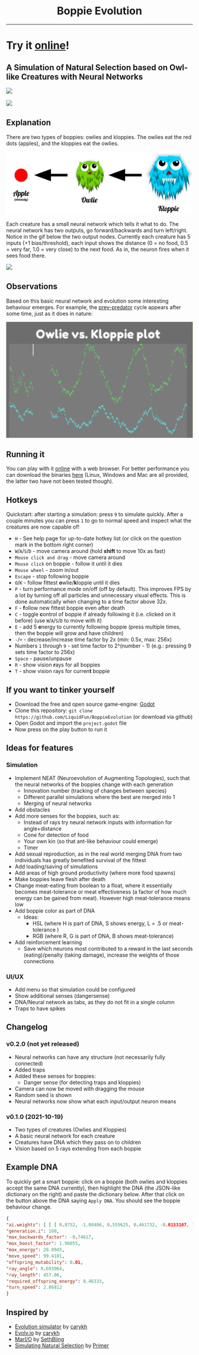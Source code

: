 <h1 align="center">Boppie Evolution</h1>

---

# Try it [online](https://boppie-evolution.brutenis.net)! 

## A Simulation of Natural Selection based on Owl-like Creatures with Neural Networks

![](./Media/Simulation1.gif)


![](./Media/Simulation2.gif)

## Explanation

There are two types of boppies: owlies and kloppies. The owlies eat the red dots (apples), and the kloppies eat the owlies. 

![](./Media/FoodChain.png)

Each creature has a small neural network which tells it what to do. The neural network has two outputs, go forward/backwards and turn left/right. Notice in the gif below the two output nodes.
Currently each creature has 5 inputs (+1 bias/threshold), each input shows the distance (0 = no food, 0.5 = very far, 1.0 = very close) to the next food. As in, the neuron fires when it sees
food there.

![](./Media/Simulation3.gif)

## Observations

Based on this basic neural network and evolution some interesting behaviour emerges. For example, the
[prey-predator](https://en.wikipedia.org/wiki/Lotka%E2%80%93Volterra_equations) cycle appears after some time, just as it does in nature:

![](./Media/PreyPredatorCycle.png)

## Running it

You can play with it [online](https://boppie-evolution.brutenis.net) with a web browser.
For better performance you can download the binaries [here](https://github.com/LiquidFun/BoppieEvolution/releases/tag/0.1.0) (Linux, Windows and Mac are all provided, the latter two have not been tested though).

## Hotkeys

Quickstart: after starting a simulation: press `9` to simulate quickly. After a couple minutes you can press `1` to go to normal speed and inspect what the creatures are now capable of!

* `H` - See help page for up-to-date hotkey list (or click on the question mark in the bottom right corner)
* `W`/`A`/`S`/`D` - move camera around (hold **shift** to move 10x as fast)
* `Mouse click and drag` - move camera around
* `Mouse click` on boppie - follow it until it dies
* `Mouse wheel` - zoom in/out
* `Escape` - stop following boppie
* `O`/`K` - follow fittest **o**wlie/**k**loppie until it dies
* `P` - turn performance mode on/off (off by default). This improves FPS by a lot by turning off all particles and unnecessary visual effects. This is done automatically when changing to a time factor above 32x.
* `F` - **f**ollow new fittest boppie even after death
* `C` - toggle **c**ontrol of boppie if already following it (i.e. clicked on it before) (use `W`/`A`/`S`/`D` to move with it)
* `E` - add 5 **e**nergy to currently following boppie (press multiple times, then the boppie will grow and have children)
* `-`/`+` - decrease/increase time factor by 2x (min: 0.5x, max: 256x)
* Numbers `1` through `9` - set time factor to 2^(number - 1)  (e.g.: pressing 9 sets time factor to 256x)
* `Space` - pause/unpause
* `R` - show vision **r**ays for all boppies
* `T` - show vision rays for curren**t** boppie

## If you want to tinker yourself

* Download the free and open source game-engine: [Godot](https://godotengine.org/)
* Clone this repository: `git clone https://github.com/LiquidFun/BoppieEvolution` (or download via github)
* Open Godot and import the `project.godot` file
* Now press on the play button to run it 

## Ideas for features

### Simulation

* Implement NEAT (Neuroevolution of Augmenting Topologies), such that the neural networks of the boppies change with each generation
    * Innovation number (tracking of changes between species)
    * Different parallel simulations where the best are merged into 1
    * Merging of neural networks
* Add obstacles
* Add more senses for the boppies, such as:
    * Instead of rays try neural network inputs with information for angle+distance
    * Cone for detection of food
    * Your own kin (so that ant-like behaviour could emerge)
    * Timer
* Add sexual reproduction, as in the real world merging DNA from two individuals has greatly benefited survival of the fittest
* Add loading/saving of simulations
* Add areas of high ground productivity (where more food spawns)
* Make boppies leave flesh after death
* Change meat-eating from boolean to a float, where it essentially becomes meat-tolerance or meat effectiveness (a factor of how much energy can be gained from meat). However high meat-tolerance means low 
* Add boppie color as part of DNA 
    * Ideas: 
        * HSL (where H is part of DNA, S shows energy, L = .5 or meat-tolerance )
        * RGB (where R, G is part of DNA, B shows meat-tolerance)
* Add reinforcement learning
    * Save which neurons most contributed to a reward in the last seconds (eating)/penalty (taking damage), increase the weights of those connections

### UI/UX
* Add menu so that simulation could be configured
* Show additional senses (dangersense)
* DNA/Neural network as tabs, as they do not fit in a single column
* Traps to have spikes

## Changelog

### v0.2.0 (not yet released)

* Neural networks can have any structure (not necessarily fully connected)
* Added traps
* Added these senses for boppies:
    * Danger sense (for detecting traps and kloppies)
* Camera can now be moved with dragging the mouse
* Random seed is shown 
* Neural networks now show what each input/output neuron means

### v0.1.0 (2021-10-19)

* Two types of creatures (Owlies and Kloppies)
* A basic neural network for each creature
* Creatures have DNA which they pass on to children
* Vision based on 5 rays extending from each boppie


## Example DNA

To quickly get a smart boppie: click on a boppie (both owlies and kloppies accept the same DNA currently), then highlight the DNA (the JSON-like dictionary on the right) and paste the dictionary below. After that click on the button above the DNA saying `Apply DNA`. You should see the boppie behaviour change.

```json
{
"ai.weights": [ [ [ 0.8752, -1.08406, 0.555625, 0.461732, -0.0153107, 1.60833 ], [ -0.772722, 0.891377, -1.54916, -0.189993, -0.303271, 0.0107722 ] ] ],
"generation.i": 160,
"max_backwards_factor": -0.74617,
"max_boost_factor": 1.96055,
"max_energy": 28.0945,
"move_speed": 99.4101,
"offspring_mutability": 0.01,
"ray_angle": 0.693964,
"ray_length": 457.06,
"required_offspring_energy": 8.46333,
"turn_speed": 2.86812
}
```

## Inspired by

* [Evolution simulator](https://www.youtube.com/watch?v=GOFws_hhZs8) by [carykh](https://www.youtube.com/channel/UC9z7EZAbkphEMg0SP7rw44A)
* [Evolv.io](https://www.youtube.com/watch?v=C9tWr1WUTuI) by [carykh](https://www.youtube.com/channel/UC9z7EZAbkphEMg0SP7rw44A)
* [MarI/O](https://www.youtube.com/watch?v=qv6UVOQ0F44) by [SethBling](https://www.youtube.com/channel/UC8aG3LDTDwNR1UQhSn9uVrw)
* [Simulating Natural Selection](https://www.youtube.com/watch?v=0ZGbIKd0XrM) by [Primer](https://www.youtube.com/channel/UCKzJFdi57J53Vr_BkTfN3uQ)
